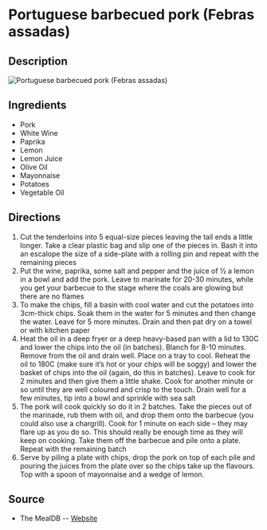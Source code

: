 # Portuguese barbecued pork (Febras assadas)

## Description
![Portuguese barbecued pork (Febras assadas)](https://www.themealdb.com/images/media/meals/cybyue1614349443.jpg "Portuguese barbecued pork (Febras assadas)")

## Ingredients
- Pork
- White Wine
- Paprika
- Lemon
- Lemon Juice
- Olive Oil
- Mayonnaise
- Potatoes
- Vegetable Oil

## Directions
1. Cut the tenderloins into 5 equal-size pieces leaving the tail ends a little longer. Take a clear plastic bag and slip one of the pieces in. Bash it into an escalope the size of a side-plate with a rolling pin and repeat with the remaining pieces
2. Put the wine, paprika, some salt and pepper and the juice of ½ a lemon in a bowl and add the pork. Leave to marinate for 20-30 minutes, while you get your barbecue to the stage where the coals are glowing but there are no flames
3. To make the chips, fill a basin with cool water and cut the potatoes into 3cm-thick chips. Soak them in the water for 5 minutes and then change the water. Leave for 5 more minutes. Drain and then pat dry on a towel or with kitchen paper
4. Heat the oil in a deep fryer or a deep heavy-based pan with a lid to 130C and lower the chips into the oil (in batches). Blanch for 8-10 minutes. Remove from the oil and drain well. Place on a tray to cool. Reheat the oil to 180C (make sure it’s hot or your chips will be soggy) and lower the basket of chips into the oil (again, do this in batches). Leave to cook for 2 minutes and then give them a little shake. Cook for another minute or so until they are well coloured and crisp to the touch. Drain well for a few minutes, tip into a bowl and sprinkle with sea salt
5. The pork will cook quickly so do it in 2 batches. Take the pieces out of the marinade, rub them with oil, and drop them onto the barbecue (you could also use a chargrill). Cook for 1 minute on each side – they may flare up as you do so. This should really be enough time as they will keep on cooking. Take them off the barbecue and pile onto a plate. Repeat with the remaining batch
6. Serve by piling a plate with chips, drop the pork on top of each pile and pouring the juices from the plate over so the chips take up the flavours. Top with a spoon of mayonnaise and a wedge of lemon.

## Source

- The MealDB -- [Website](https://themealdb.com/)
